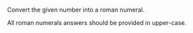 <p>Convert the given number into a roman numeral.</p>

<p>All roman numerals answers should be provided in upper-case.</p>
